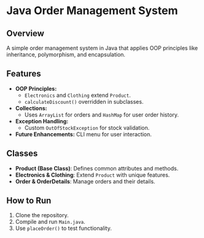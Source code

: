 # Java Order Management System

## Overview
A simple order management system in Java that applies OOP principles like inheritance, polymorphism, and encapsulation.

## Features
- **OOP Principles:**
  - `Electronics` and `Clothing` extend `Product`.
  - `calculateDiscount()` overridden in subclasses.
- **Collections:**
  - Uses `ArrayList` for orders and `HashMap` for user order history.
- **Exception Handling:**
  - Custom `OutOfStockException` for stock validation.
- **Future Enhancements:** CLI menu for user interaction.

## Classes
- **Product (Base Class)**: Defines common attributes and methods.
- **Electronics & Clothing**: Extend `Product` with unique features.
- **Order & OrderDetails**: Manage orders and their details.

## How to Run
1. Clone the repository.
2. Compile and run `Main.java`.
3. Use `placeOrder()` to test functionality.

